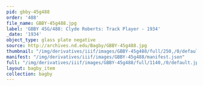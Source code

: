 ```yaml
---
pid: gbby-45g488
order: '488'
file_name: GBBY-45g488.jpg
label: 'GBBY 45G/488: Clyde Roberts: Track Player - 1934'
_date: '1934'
object_type: glass plate negative
source: http://archives.nd.edu/Bagby/GBBY-45g488.jpg
thumbnail: "/img/derivatives/iiif/images/GBBY-45g488/full/250,/0/default.jpg"
manifest: "/img/derivatives/iiif/images/GBBY-45g488/manifest.json"
full: "/img/derivatives/iiif/images/GBBY-45g488/full/1140,/0/default.jpg"
layout: bagby_item
collection: bagby
---
```

